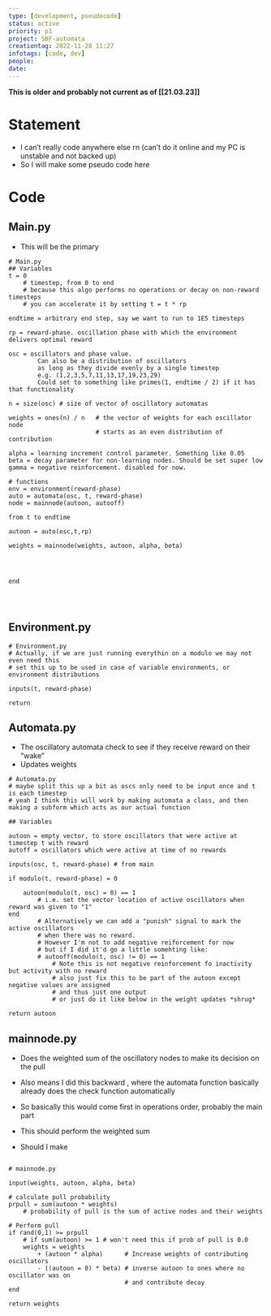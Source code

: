 ```yaml
---
type: [development, pseudocode]
status: active
priority: p1
project: SBF-automata
creationtag: 2022-11-28 11:27
infotags: [code, dev]
people:
date:
---
```


**This is older and probably not current as of [[21.03.23]]**

# Statement
- I can’t really code anywhere else rn (can’t do it online and my PC is unstable and not backed up)
- So I will make some pseudo code here

# Code

## Main.py
- This will be the primary

``` pseudocode
# Main.py
## Variables
t = 0 
	# timestep, from 0 to end
	# because this algo performs no operations or decay on non-reward timesteps 
	# you can accelerate it by setting t = t * rp

endtime = arbitrary end step, say we want to run to 1E5 timesteps

rp = reward-phase. oscillation phase with which the environment delivers optimal reward

osc = oscillators and phase value.
		Can also be a distribution of oscillators
		as long as they divide evenly by a single timestep
		e.g. (1,2,3,5,7,11,13,17,19,23,29)
		Could set to something like primes(1, endtime / 2) if it has that functionality

n = size(osc) # size of vector of oscillatory automatas

weights = ones(n) / n   # the vector of weights for each oscillator node
						# starts as an even distribution of contribution

alpha = learning increment control parameter. Something like 0.05
beta = decay parameter for non-learning nodes. Should be set super low
gamma = negative reinforcement. disabled for now.

# functions
env = environment(reward-phase)
auto = automata(osc, t, reward-phase)
node = mainnode(autoon, autooff)

from t to endtime

autoon = auto(osc,t,rp)

weights = mainnode(weights, autoon, alpha, beta)




end




```

## Environment.py
``` pseudocode
# Environment.py
# Actually, if we are just running everythin on a modulo we may not even need this
# set this up to be used in case of variable environments, or environment distributions

inputs(t, reward-phase)

return 
```

## Automata.py
- The oscillatory automata check to see if they receive reward on their “wake”
- Updates weights

``` pseudocode
# Automata.py
# maybe split this up a bit as oscs only need to be input once and t is each timestep
# yeah I think this will work by making automata a class, and then making a subform which acts as our actual function

## Variables

autoon = empty vector, to store oscillators that were active at timestep t with reward
autoff = oscillators which were active at time of no rewards

inputs(osc, t, reward-phase) # from main

if modulo(t, reward-phase) = 0

	autoon(modulo(t, osc) = 0) == 1
		# i.e. set the vector location of active oscillators when reward was given to "1"
end 
		# Alternatively we can add a "punish" signal to mark the active oscillators 
		# when there was no reward.
		# However I'm not to add negative reiforcement for now
		# but if I did it'd go a little somehting like:
		# autooff(modulo(t, osc) != 0) == 1
			# Note this is not negative reinforcement fo inactivity but activity with no reward
			# also just fix this to be part of the autoon except negative values are assigned	
			# and thus just one output
			# or just do it like below in the weight updates *shrug*

return autoon 
```



## mainnode.py
- Does the weighted sum of the oscillatory nodes to make its decision on the pull
- Also means I did this backward , where the automata function basically already does the check function automatically
- So basically this would come first in operations order, probably the main part 

- This should perform the weighted sum 
- Should I make

``` pseudocode

# mainnode.py

input(weights, autoon, alpha, beta)

# calculate pull probability
prpull = sum(autoon * weights) 
	# probability of pull is the sum of active nodes and their weights 

# Perform pull
if rand(0,1) >= prpull 
	# if sum(autoon) >= 1 # won't need this if prob of pull is 0.0
	weights = weights
		+ (autoon * alpha)      # Increase weights of contributing oscillators
		- ((autoon = 0) * beta) # inverse autoon to ones where no oscillator was on
								# and contribute decay
end

return weights

```

